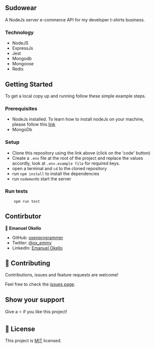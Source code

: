 ## Sudowear
A NodeJs server e-commerce API for my developer t-shirts business.

### Technology
- NodeJS
- ExpressJs
- Jest
- Mongodb
- Mongoose
- Redis


## Getting Started

To get a local copy up and running follow these simple example steps.

### Prerequisites

- NodeJs installed. To learn how to install nodeJs on your machine, please follow this [link](https://nodejs.org/en/)
- MongoDb

### Setup

- Clone this repository using the link above (click on the 'code' button)
- Create a `.env` file at the root of the project and replace the values accordly, look at `.env.example file` for required keys.
- open a terminal and `cd` to the cloned repository
- run `npm install` to install the dependencies
- run `nodemon`to start the server


### Run tests

```
    npm run test
```


## Contirbutor

👤 **Emanuel Okello**

- GitHub: [oxenprogrammer](https://github.com/oxenprogrammer)
- Twitter: [@ox_emmy](https://twitter.com/ox_emmy)
- LinkedIn: [Emanuel Okello](https://www.linkedin.com/in/emanuel-okello/)


## 🤝 Contributing

Contributions, issues and feature requests are welcome!

Feel free to check the [issues page](https://github.com/oxenprogrammer/sudowear/issues).

## Show your support

Give a ⭐️ if you like this project!


## 📝 License

This project is [MIT](LICENSE) licensed.
